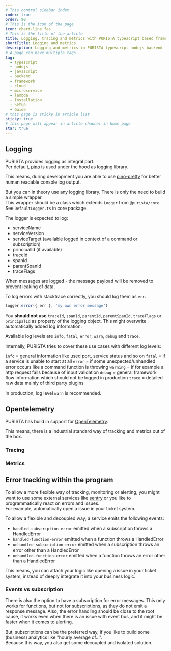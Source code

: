 ```yaml
---
# This control sidebar index
index: true
order: 90
# This is the icon of the page
icon: chart-line fas
# This is the title of the article
title: Logging, tracing and metrics with PURISTA typescript based framework
shortTitle: Logging and metrics
description: Logging and metrics in PURISTA typescript nodejs backend framework applications and how to use them.
# A page can have multiple tags
tag:
  - typescript
  - nodejs
  - javascript
  - backend
  - framework
  - cloud
  - microservice
  - lambda
  - Installation
  - Setup
  - Guide
# this page is sticky in article list
sticky: true
# this page will appear in article channel in home page
star: true
---
```


## Logging

PURISTA provides logging as integral part.  
Per default, [pino](https://getpino.io/) is used under the hood as logging library.

This means, during development you are able to use [pino-pretty](https://github.com/pinojs/pino-pretty) for better human readable console log output.

But you can in theory use any logging library. There is only the need to build a simple wrapper.  
This wrapper should be a class which extends `Logger` from `@purista/core`. See `DefaultLogger.ts` in core package.

The logger is expected to log:

- serviceName
- serviceVersion
- serviceTarget (available logged in context of a command or subscription)
- principalId (if available)
- traceId
- spanId
- parentSpanId
- traceFlags

When messages are logged - the message payload will be removed to prevent leaking of data.  

To log errors with stacktrace correctly, you should log them as `err`.  

```typescript
logger.error({ err }, 'my own error message')
```

You **should not use** `traceId`, `spanId`, `parentId`, `parentSpanId`, `traceFlags` or `principalId` as property of the logging object. This might overwrite automatically added log information.

Available log levels are `info`, `fatal`, `error`, `warn`, `debug` and `trace`.

Internally, PURISTA tries to cover these use cases with different log levels:

`info` = general information like used port, service status and so on
`fatal` = if a service is unable to start at all
`error` = if some unexpected/unhandled error occurs like a command function is throwing
`warning` = if for example a http request fails because of input validation
`debug` = general framework flow information which should not be logged in production
`trace` = detailed raw data mainly of third party plugins

In production, log level `warn` is recommended.

## Opentelemetry

PURISTA has build in support for [OpenTelemetry](https://opentelemetry.io/).

This means, there is a industrial standard way of tracking and metrics out of the box.

### Tracing

### Metrics

## Error tracking within the program

To allow a more flexible way of tracking, monitoring or alerting, you might want to use some external services like [sentry](https://sentry.io/) or you like to programmatically react on errors and issues.  
For example, automatically open a issue in your ticket system.

To allow a flexible and decoupled way, a service emits the following events:

- `handled-subscription-error` emitted when a subscription throws a HandledError
- `handled-function-error` emitted when a function throws a HandledError
- `unhandled-subscription-error` emitted when a subscription throws an error other than a HandledError
- `unhandled-function-error` emitted when a function throws an error other than a HandledError

This means, you can attach your logic like opening a issue in your ticket system, instead of deeply integrate it into your business logic.

### Events vs subscription

There is also the option to have a subscription for error messages. This only works for functions, but not for subscriptions, as they do not emit a response message. Also, the error handling should be close to the root cause, it works even when there is an issue with event bus, and it might be faster when it comes to alerting.

But, subscriptions can be the preferred way, if you like to build some (business) analytics like "hourly average of...".  
Because this way, you also get some decoupled and isolated solution.
